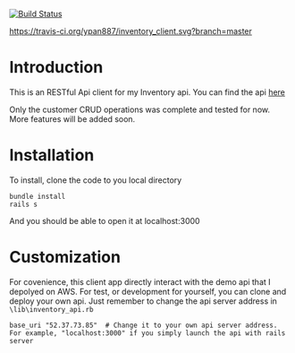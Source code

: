 [![Build Status](https://travis-ci.org/ypan887/inventory_client.svg?branch=master)](https://travis-ci.org/ypan887/inventoy_client)

https://travis-ci.org/ypan887/inventory_client.svg?branch=master

# Introduction
This is an RESTful Api client for my Inventory api. You can find the api [here](https://github.com/ypan887/inventory_api)

Only the customer CRUD operations was complete and tested for now. More features will be added soon.

# Installation

To install, clone the code to you local directory

```
bundle install
rails s
```

And you should be able to open it at localhost:3000

# Customization

For covenience, this client app directly interact with the demo api that I depolyed on AWS. For test, or development for yourself, you can clone and deploy your own api. Just remember to change the api server address in `\lib\inventory_api.rb`

```
base_uri "52.37.73.85"  # Change it to your own api server address. For example, "localhost:3000" if you simply launch the api with rails server
```

